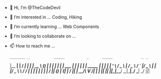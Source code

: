 - 👋 Hi, I’m @TheCodeDevil
- 👀 I’m interested in ... Coding, Hiking
- 🌱 I’m currently learning ... Web Components
- 💞️ I’m looking to collaborate on ...
- 📫 How to reach me ...


      _______ _           _____          _      _____             _ _ 
     |__   __| |         / ____|        | |    |  __ \           (_) |
        | |  | |__   ___| |     ___   __| | ___| |  | | _____   ___| |
        | |  | '_ \ / _ \ |    / _ \ / _` |/ _ \ |  | |/ _ \ \ / / | |
        | |  | | | |  __/ |___| (_) | (_| |  __/ |__| |  __/\ V /| | |
        |_|  |_| |_|\___|\_____\___/ \__,_|\___|_____/ \___| \_/ |_|_|
                                                                  
                                                                  


<!---
TheCodeDevil/TheCodeDevil is a ✨ special ✨ repository because its `README.md` (this file) appears on your GitHub profile.
You can click the Preview link to take a look at your changes.
--->
